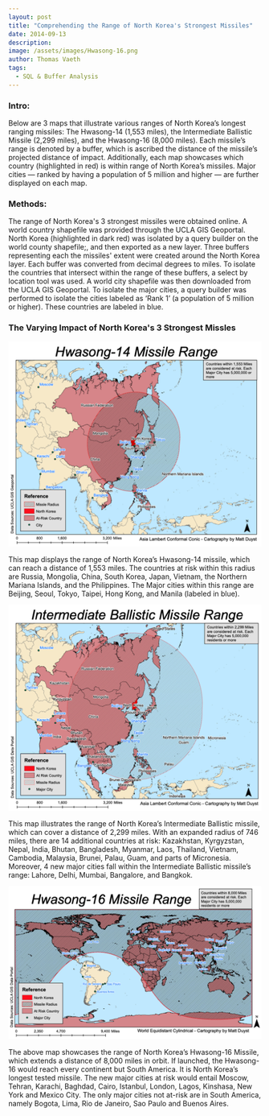 ```yaml
---
layout: post
title: "Comprehending the Range of North Korea's Strongest Missiles"
date: 2014-09-13
description: 
image: /assets/images/Hwasong-16.png
author: Thomas Vaeth
tags: 
  - SQL & Buffer Analysis
---
```


### Intro:

Below are 3 maps that illustrate various ranges of North Korea’s longest ranging missiles: The Hwasong-14 (1,553 miles), the Intermediate Ballistic Missile (2,299 miles), and the Hwasong-16 (8,000 miles). Each missile’s range is denoted by a buffer, which is ascribed the distance of the missile’s projected distance of impact. Additionally, each map showcases which country (highlighted in red) is within range of North Korea’s missiles. Major cities — ranked by having a population of 5 million and higher — are further displayed on each map.

### Methods:

The range of North Korea's 3 strongest missiles were obtained online. A world country shapefile was provided through the UCLA GIS Geoportal. North Korea (highlighted in dark red) was isolated by a query builder on the world county shapefile;, and then exported as a new layer. Three buffers representing each the missiles' extent were created around the North Korea layer. Each buffer was converted from decimal degrees to miles. To isolate the countries that intersect within the range of these buffers, a select by location tool was used. A world city shapefile was then downloaded from the UCLA GIS Geoportal. To isolate the major cities, a query builder was performed to isolate the cities labeled as ‘Rank 1’ (a population of 5 million or higher). These countries are labeled in blue. 


### The Varying Impact of North Korea's 3 Strongest Missles

![Map GIS](/assets/images/Hwasong-14.png)

This map displays the range of North Korea’s Hwasong-14 missile, which can reach a distance of 1,553 miles. The countries at risk within this radius are Russia, Mongolia, China, South Korea, Japan, Vietnam, the Northern Mariana Islands, and the Philippines. The Major cities within this range are Beijing, Seoul, Tokyo, Taipei, Hong Kong, and Manila (labeled in blue). 

![Placeholder](/assets/images/Intermediate-Ballistic.png)

This map illustrates the range of North Korea’s Intermediate Ballistic missile, which can cover a distance of 2,299 miles. With an expanded radius of 746 miles, there are 14 additional countries at risk: Kazakhstan, Kyrgyzstan, Nepal, India, Bhutan, Bangladesh, Myanmar, Laos, Thailand, Vietnam, Cambodia, Malaysia, Brunei, Palau, Guam, and parts of Micronesia. Moreover, 4 new major cities fall within the Intermediate Ballistic missile’s range: Lahore, Delhi, Mumbai, Bangalore, and Bangkok.

![Placeholder](/assets/images/Hwasong-16.png)

The above map showcases the range of North Korea’s Hwasong-16 Missile, which extends a distance of 8,000 miles in orbit. If launched, the Hwasong-16 would reach every continent but South America. It is North Korea’s longest tested missile. The new major cities at risk would entail Moscow, Tehran, Karachi, Baghdad, Cairo, Istanbul, London, Lagos, Kinshasa, New York and Mexico City. The only major cities not at-risk are in South America, namely Bogota, Lima, Rio de Janeiro, Sao Paulo and Buenos Aires.
